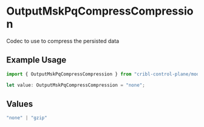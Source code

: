 # OutputMskPqCompressCompression

Codec to use to compress the persisted data

## Example Usage

```typescript
import { OutputMskPqCompressCompression } from "cribl-control-plane/models";

let value: OutputMskPqCompressCompression = "none";
```

## Values

```typescript
"none" | "gzip"
```